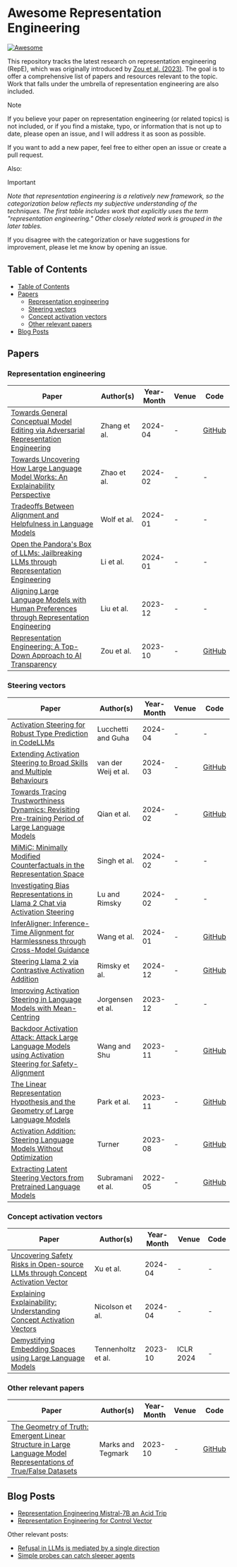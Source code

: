 # Awesome Representation Engineering

[![Awesome](https://awesome.re/badge-flat.svg)](https://github.com/chrisliu298/awesome-representation-engineering)

This repository tracks the latest research on representation engineering (RepE), which was originally introduced by [Zou et al. (2023)](https://arxiv.org/abs/2310.01405). The goal is to offer a comprehensive list of papers and resources relevant to the topic. Work that falls under the umbrella of representation engineering are also included.

> [!NOTE]
> If you believe your paper on representation engineering (or related topics) is not included, or if you find a mistake, typo, or information that is not up to date, please open an issue, and I will address it as soon as possible.
>
> If you want to add a new paper, feel free to either open an issue or create a pull request.

Also:

> [!IMPORTANT]
> *Note that representation engineering is a relatively new framework, so the categorization below reflects my subjective understanding of the techniques. The first table includes work that explicitly uses the term "representation engineering." Other closely related work is grouped in the later tables.*
>
> If you disagree with the categorization or have suggestions for improvement, please let me know by opening an issue.

## Table of Contents

- [Table of Contents](#table-of-contents)
- [Papers](#papers)
  - [Representation engineering](#representation-engineering)
  - [Steering vectors](#steering-vectors)
  - [Concept activation vectors](#concept-activation-vectors)
  - [Other relevant papers](#other-relevant-papers)
- [Blog Posts](#blog-posts)

## Papers

### Representation engineering

| Paper                                                                                                                        | Author(s)    | Year-Month | Venue | Code                                                                            |
| ---------------------------------------------------------------------------------------------------------------------------- | ------------ | ---------- | ----- | ------------------------------------------------------------------------------- |
| [Towards General Conceptual Model Editing via Adversarial Representation Engineering](https://arxiv.org/abs/2404.13752)      | Zhang et al. | 2024-04    | -     | [GitHub](https://github.com/Zhang-Yihao/Adversarial-Representation-Engineering) |
| [Towards Uncovering How Large Language Model Works: An Explainability Perspective](https://arxiv.org/abs/2402.10688)         | Zhao et al.  | 2024-02    | -     | -                                                                               |
| [Tradeoffs Between Alignment and Helpfulness in Language Models](https://arxiv.org/abs/2401.16332)                           | Wolf et al.  | 2024-01    | -     | -                                                                               |
| [Open the Pandora's Box of LLMs: Jailbreaking LLMs through Representation Engineering](https://arxiv.org/abs/2401.06824)     | Li et al.    | 2024-01    | -     | -                                                                               |
| [Aligning Large Language Models with Human Preferences through Representation Engineering](https://arxiv.org/abs/2312.15997) | Liu et al.   | 2023-12    | -     | -                                                                               |
| [Representation Engineering: A Top-Down Approach to AI Transparency](https://arxiv.org/abs/2310.01405)                       | Zou et al.   | 2023-10    | -     | [GitHub](https://github.com/andyzoujm/representation-engineering)               |

### Steering vectors

| Paper                                                                                                                                       | Author(s)           | Year-Month | Venue | Code                                                                  |
| ------------------------------------------------------------------------------------------------------------------------------------------- | ------------------- | ---------- | ----- | --------------------------------------------------------------------- |
| [Activation Steering for Robust Type Prediction in CodeLLMs](https://arxiv.org/abs/2404.01903)                                              | Lucchetti and Guha  | 2024-04    | -     | -                                                                     |
| [Extending Activation Steering to Broad Skills and Multiple Behaviours](https://arxiv.org/abs/2403.05767)                                   | van der Weij et al. | 2024-03    | -     | [GitHub](https://github.com/TeunvdWeij/extending-activation-addition) |
| [Towards Tracing Trustworthiness Dynamics: Revisiting Pre-training Period of Large Language Models](https://arxiv.org/abs/2402.19465)       | Qian et al.         | 2024-02    | -     | [GitHub](https://github.com/ChnQ/TracingLLM)                          |
| [MiMiC: Minimally Modified Counterfactuals in the Representation Space](https://arxiv.org/abs/2402.09631)                                   | Singh et al.        | 2024-02    | -     | -                                                                     |
| [Investigating Bias Representations in Llama 2 Chat via Activation Steering](https://arxiv.org/abs/2402.00402)                              | Lu and Rimsky       | 2024-02    | -     | -                                                                     |
| [InferAligner: Inference-Time Alignment for Harmlessness through Cross-Model Guidance](https://arxiv.org/abs/2401.11206)                    | Wang et al.         | 2024-01    | -     | [GitHub](https://github.com/Jihuai-wpy/InferAligner)                  |
| [Steering Llama 2 via Contrastive Activation Addition](https://arxiv.org/abs/2312.06681)                                                    | Rimsky et al.       | 2024-12    | -     | [GitHub](https://github.com/nrimsky/CAA)                              |
| [Improving Activation Steering in Language Models with Mean-Centring](https://arxiv.org/abs/2312.03813)                                     | Jorgensen et al.    | 2023-12    | -     | -                                                                     |
| [Backdoor Activation Attack: Attack Large Language Models using Activation Steering for Safety-Alignment](https://arxiv.org/abs/2311.09433) | Wang and Shu        | 2023-11    | -     | [GitHub](https://github.com/wang2226/Backdoor-Activation-Attack)      |
| [The Linear Representation Hypothesis and the Geometry of Large Language Models](https://arxiv.org/abs/2311.03658)                          | Park et al.         | 2023-11    | -     | [GitHub](https://github.com/KihoPark/linear_rep_geometry)             |
| [Activation Addition: Steering Language Models Without Optimization](https://arxiv.org/abs/2308.10248)                                      | Turner              | 2023-08    | -     | [GitHub](https://github.com/montemac/activation_additions)            |
| [Extracting Latent Steering Vectors from Pretrained Language Models](https://arxiv.org/abs/2205.05124)                                      | Subramani et al.    | 2022-05    | -     | [GitHub](https://github.com/nishantsubramani/steering_vectors)        |

### Concept activation vectors

| Paper                                                                                                             | Author(s)          | Year-Month | Venue     | Code |
| ----------------------------------------------------------------------------------------------------------------- | ------------------ | ---------- | --------- | ---- |
| [Uncovering Safety Risks in Open-source LLMs through Concept Activation Vector](https://arxiv.org/abs/2404.12038) | Xu et al.          | 2024-04    | -         | -    |
| [Explaining Explainability: Understanding Concept Activation Vectors](https://arxiv.org/abs/2404.03713)           | Nicolson et al.    | 2024-04    | -         | -    |
| [Demystifying Embedding Spaces using Large Language Models](https://arxiv.org/abs/2310.04475)                     | Tennenholtz et al. | 2023-10    | ICLR 2024 | -    |

### Other relevant papers

| Paper                                                                                                                                               | Author(s)         | Year-Month | Venue | Code                                                     |
| --------------------------------------------------------------------------------------------------------------------------------------------------- | ----------------- | ---------- | ----- | -------------------------------------------------------- |
| [The Geometry of Truth: Emergent Linear Structure in Large Language Model Representations of True/False Datasets](https://arxiv.org/abs/2310.06824) | Marks and Tegmark | 2023-10    | -     | [GitHub](https://github.com/saprmarks/geometry-of-truth) |

## Blog Posts

- [Representation Engineering Mistral-7B an Acid Trip](https://vgel.me/posts/representation-engineering/)
- [Representation Engineering for Control Vector](https://mlops.substack.com/p/representation-engineering-for-control)

Other relevant posts:

- [Refusal in LLMs is mediated by a single direction](https://www.alignmentforum.org/posts/jGuXSZgv6qfdhMCuJ/refusal-in-llms-is-mediated-by-a-single-direction)
- [Simple probes can catch sleeper agents](https://www.anthropic.com/research/probes-catch-sleeper-agents)
